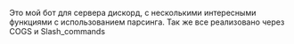 Это мой бот для сервера дискорд, с несколькими интересными функциями с использованием парсинга.
Так же все реализовано через COGS и Slash_commands
